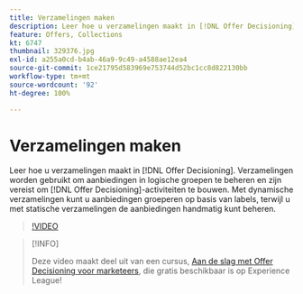 ```yaml
---
title: Verzamelingen maken
description: Leer hoe u verzamelingen maakt in [!DNL Offer Decisioning]. Aan verzamelingen zijn regels verbonden om u te helpen ze alleen aan relevante klanten te tonen.
feature: Offers, Collections
kt: 6747
thumbnail: 329376.jpg
exl-id: a255a0cd-b4ab-46a9-9c49-a4588ae12ea4
source-git-commit: 1ce21795d583969e753744d52bc1cc8d822130bb
workflow-type: tm+mt
source-wordcount: '92'
ht-degree: 100%

---
```


# Verzamelingen maken

Leer hoe u verzamelingen maakt in [!DNL Offer Decisioning]. Verzamelingen worden gebruikt om aanbiedingen in logische groepen te beheren en zijn vereist om [!DNL Offer Decisioning]-activiteiten te bouwen. Met dynamische verzamelingen kunt u aanbiedingen groeperen op basis van labels, terwijl u met statische verzamelingen de aanbiedingen handmatig kunt beheren.

>[!VIDEO](https://video.tv.adobe.com/v/329376?quality=12&learn=on)

>[!INFO]
>
> Deze video maakt deel uit van een cursus, [Aan de slag met Offer Decisioning voor marketeers](https://experienceleague.adobe.com/?recommended=ExperiencePlatform-U-1-2020.1.offerdecisioning), die gratis beschikbaar is op Experience League!
